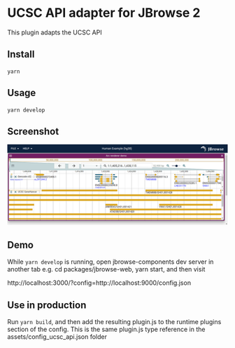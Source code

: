 # UCSC API adapter for JBrowse 2

This plugin adapts the UCSC API

## Install

    yarn

## Usage

    yarn develop

## Screenshot

![](img/1.png)

## Demo

While `yarn develop` is running, open jbrowse-components dev server
in another tab e.g. cd packages/jbrowse-web, yarn start, and then visit

http://localhost:3000/?config=http://localhost:9000/config.json

## Use in production

Run `yarn build`, and then add the resulting plugin.js to the runtime plugins
section of the config. This is the same plugin.js type reference in the
assets/config_ucsc_api.json folder
